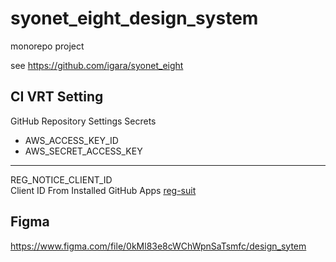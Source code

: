 # syonet_eight_design_system

monorepo project

see https://github.com/igara/syonet_eight

## CI VRT Setting

GitHub Repository Settings Secrets

- AWS_ACCESS_KEY_ID
- AWS_SECRET_ACCESS_KEY

---

REG_NOTICE_CLIENT_ID  
Client ID From Installed GitHub Apps [reg-suit](https://reg-viz.github.io/gh-app/index.html)

## Figma

https://www.figma.com/file/0kMl83e8cWChWpnSaTsmfc/design_sytem
